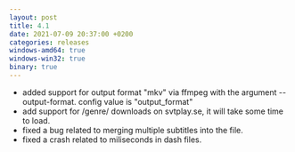 ```yaml
---
layout: post
title: 4.1
date: 2021-07-09 20:37:00 +0200
categories: releases
windows-amd64: true
windows-win32: true
binary: true
---
```


* added support for output format "mkv" via ffmpeg with the argument --output-format. config value is "output_format"
* add support for /genre/ downloads on svtplay.se, it will take some time to load.
* fixed a bug related to merging multiple subtitles into the file.
* fixed a crash related to miliseconds in dash files.
